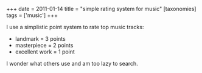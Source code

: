 +++
date = 2011-01-14
title = "simple rating system for music"
[taxonomies]
tags = ['music']
+++

I use a simplistic point system to rate top music tracks:

-   landmark = 3 points
-   masterpiece = 2 points
-   excellent work = 1 point

I wonder what others use and am too lazy to search.
